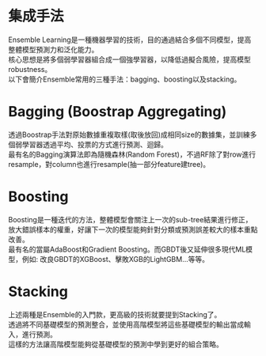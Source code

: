# 集成手法
Ensemble Learning是一種機器學習的技術，目的通過結合多個不同模型，提高整體模型預測力和泛化能力。  
核心思想是將多個弱學習器組合成一個強學習器，以降低過擬合風險，提高模型robustness。  
以下會簡介Ensemble常用的三種手法：bagging、boosting以及stacking。  

# Bagging (Boostrap Aggregating)
透過Boostrap手法對原始數據重複取樣(取後放回)成相同size的數據集，並訓練多個弱學習器透過平均、投票的方式進行預測、迴歸。  
最有名的Bagging演算法即為隨機森林(Random Forest)，不過RF除了對row進行resample，對column也進行resample(抽一部分feature建tree)。  

# Boosting
Boosting是一種迭代的方法，整體模型會關注上一次的sub-tree結果進行修正，放大錯誤樣本的權重，好讓下一次的模型能夠針對分類或預測誤差較大的樣本重點改善。  
最有名的當屬AdaBoost和Gradient Boosting。而GBDT後又延伸很多現代ML模型，例如: 改良GBDT的XGBoost、擊敗XGB的LightGBM...等等。  

# Stacking
上述兩種是Ensemble的入門款，更高級的技術就要提到Stacking了。  
透過將不同基礎模型的預測整合，並使用高階模型將這些基礎模型的輸出當成輸入，進行預測。  
這樣的方法讓高階模型能夠從基礎模型的預測中學到更好的組合策略。  

